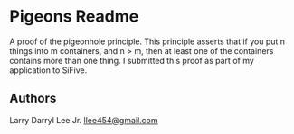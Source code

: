 Pigeons Readme
==============

A proof of the pigeonhole principle. This principle asserts that
if you put n things into m containers, and n > m, then at least
one of the containers contains more than one thing. I submitted
this proof as part of my application to SiFive.

Authors
-------

Larry Darryl Lee Jr. <llee454@gmail.com>
